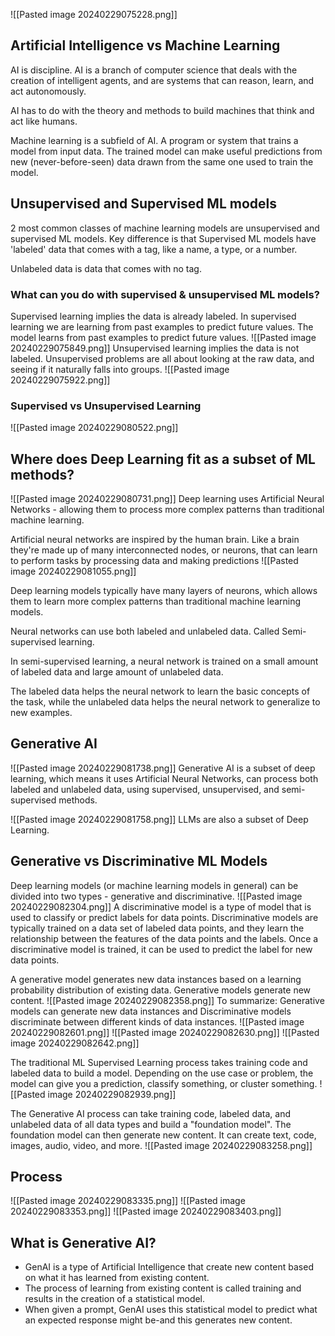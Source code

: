 ![[Pasted image 20240229075228.png]]
## Artificial Intelligence vs Machine Learning

AI is discipline. AI is a branch of computer science that deals with the creation of intelligent agents, and are systems that can reason, learn, and act autonomously. 

AI has to do with the theory and methods to build machines that think and act like humans.

Machine learning is a subfield of AI. A program or system that trains a model from input data. The trained model can make useful predictions from new (never-before-seen) data drawn from the same one used to train the model.

## Unsupervised and Supervised ML models

2 most common classes of machine learning models are unsupervised and supervised ML models.
Key difference is that Supervised ML models have 'labeled' data that comes with a tag, like a name, a type, or a number.

Unlabeled data is data that comes with no tag.

### What can you do with supervised & unsupervised ML models?

Supervised learning implies the data is already labeled. In supervised learning we are learning from past examples to predict future values.
The model learns from past examples to predict future values.
![[Pasted image 20240229075849.png]]
Unsupervised learning implies the data is not labeled. Unsupervised problems are all about looking at the raw data, and seeing if it naturally falls into groups.
![[Pasted image 20240229075922.png]]
### Supervised vs Unsupervised Learning

![[Pasted image 20240229080522.png]]

## Where does Deep Learning fit as a subset of ML methods?

![[Pasted image 20240229080731.png]]
Deep learning uses Artificial Neural Networks - allowing them to process more complex patterns than traditional machine learning.

Artificial neural networks are inspired by the human brain.
Like a brain they're made up of many interconnected nodes, or neurons, that can learn to perform tasks by processing data and making predictions
![[Pasted image 20240229081055.png]]

Deep learning models typically have many layers of neurons, which allows them to learn more complex patterns than traditional machine learning models.

Neural networks can use both labeled and unlabeled data. Called Semi-supervised learning.

In semi-supervised learning, a neural network is trained on a small amount of labeled data and large amount of unlabeled data.

The labeled data helps the neural network to learn the basic concepts of the task, while the unlabeled data helps the neural network to generalize to new examples.

## Generative AI
![[Pasted image 20240229081738.png]]
Generative AI is a subset of deep learning, which means it uses Artificial Neural Networks, can process both labeled and unlabeled data, using supervised, unsupervised, and semi-supervised methods.

![[Pasted image 20240229081758.png]]
LLMs are also a subset of Deep Learning.

## Generative vs Discriminative ML Models
Deep learning models (or machine learning models in general) can be divided into two types - generative and discriminative.
![[Pasted image 20240229082304.png]]
A discriminative model is a type of model that is used to classify or predict labels for data points. Discriminative models are typically trained on a data set of labeled data points, and they learn the relationship between the features of the data points and the labels. Once a discriminative model is trained, it can be used to predict the label for new data points.

A generative model generates new data instances based on a learning probability distribution of existing data. Generative models generate new content.
![[Pasted image 20240229082358.png]]
To summarize: Generative models can generate new data instances and Discriminative models discriminate between different kinds of data instances.
![[Pasted image 20240229082601.png]]
![[Pasted image 20240229082630.png]]
![[Pasted image 20240229082642.png]]

The traditional ML Supervised Learning process takes training code and labeled data to build a model. Depending on the use case or problem, the model can give you a prediction, classify something, or cluster something.
![[Pasted image 20240229082939.png]]

The Generative AI process can take training code, labeled data, and unlabeled data of all data types and build a "foundation model". The foundation model can then generate new content. It can create text, code, images, audio, video, and more.
![[Pasted image 20240229083258.png]]

## Process
![[Pasted image 20240229083335.png]]
![[Pasted image 20240229083353.png]]
![[Pasted image 20240229083403.png]]

## What is Generative AI?
-  GenAI is a type of Artificial Intelligence that create new content based on what it has learned from existing content.
- The process of learning from existing content is called training and results in the creation of a statistical model.
- When given a prompt, GenAI uses this statistical model to predict what an expected response might be-and this generates new content.